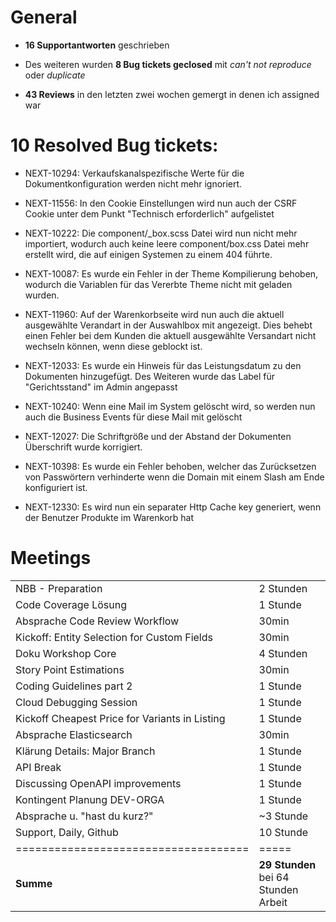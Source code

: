 
# General

* **16 Supportantworten** geschrieben

* Des weiteren wurden **8 Bug tickets geclosed** mit *can't not reproduce* oder *duplicate*

* **43 Reviews** in den letzten zwei wochen gemergt in denen ich assigned war

# 10 Resolved Bug tickets:

* NEXT-10294: Verkaufskanalspezifische Werte für die Dokumentkonfiguration werden nicht mehr ignoriert.

* NEXT-11556: In den Cookie Einstellungen wird nun auch der CSRF Cookie unter dem Punkt "Technisch erforderlich" aufgelistet

* NEXT-10222: Die component/_box.scss Datei wird nun nicht mehr importiert, wodurch auch keine leere component/box.css Datei mehr erstellt wird, die auf einigen Systemen zu einem 404 führte.

* NEXT-10087: Es wurde ein Fehler in der Theme Kompilierung behoben, wodurch die Variablen für das Vererbte Theme nicht mit geladen wurden.

* NEXT-11960: Auf der Warenkorbseite wird nun auch die aktuell ausgewählte Verandart in der Auswahlbox mit angezeigt. Dies behebt einen Fehler bei dem Kunden die aktuell ausgewählte Versandart nicht wechseln können, wenn diese geblockt ist.

* NEXT-12033: Es wurde ein Hinweis für das Leistungsdatum zu den Dokumenten hinzugefügt. Des Weiteren wurde das Label für "Gerichtsstand" im Admin angepasst

* NEXT-10240: Wenn eine Mail im System gelöscht wird, so werden nun auch die Business Events für diese Mail mit gelöscht

* NEXT-12027: Die Schriftgröße und der Abstand der Dokumenten Überschrift wurde korrigiert.

* NEXT-10398: Es wurde ein Fehler behoben, welcher das Zurücksetzen von Passwörtern verhinderte wenn die Domain mit einem Slash am Ende konfiguriert ist.

* NEXT-12330: Es wird nun ein separater Http Cache key generiert, wenn der Benutzer Produkte im Warenkorb hat


# Meetings
|   |   | 
|---|---|
| NBB - Preparation                                 | 2 Stunden |
| Code Coverage Lösung                              | 1 Stunde |
| Absprache Code Review Workflow                    | 30min |
| Kickoff: Entity Selection for Custom Fields       | 30min |
| Doku Workshop Core                                | 4 Stunden |
| Story Point Estimations                           | 30min |
| Coding Guidelines part 2                          | 1 Stunde |
| Cloud Debugging Session                           | 1 Stunde |
| Kickoff Cheapest Price for Variants in Listing    | 1 Stunde |
| Absprache Elasticsearch                           | 30min |
| Klärung Details: Major Branch                     | 1 Stunde |
| API Break                                         | 1 Stunde |
| Discussing OpenAPI improvements                   | 1 Stunde |
| Kontingent Planung DEV-ORGA                       | 1 Stunde |
| Absprache u. "hast du kurz?"                      | ~3 Stunde |
| Support, Daily, Github                            | 10 Stunde |
| ==================================== | ===== |
| **Summe** | **29 Stunden** bei 64 Stunden Arbeit |

